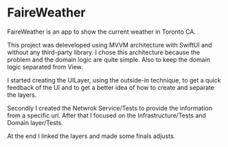 # FaireWeather
FaireWeather is an app to show the current weather in Toronto CA. 

This project was deleveloped using MVVM architecture with SwiftUI and without any third-party library.
I chose this architecture because the problem and the domain logic are quite simple. Also to keep the domain logic 
separated from View.

I started creating the UILayer, using the outside-in technique, to get a quick feedback of the UI and to get a better
idea of how to create and separate the layers.

Secondly I created the Netwrok Service/Tests to provide the information from a specific url. After that I focused on
the Infrastructure/Tests and Domain layer/Tests.

At the end I linked the layers and made some finals adjusts. 
